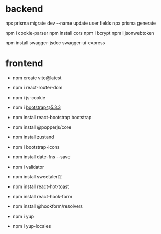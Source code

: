 # backend

npx prisma migrate dev --name update user fields
npx prisma generate

npm i cookie-parser
npm install cors
npm i bcrypt
npm i jsonwebtoken

npm install swagger-jsdoc swagger-ui-express

# frontend

- npm create vite@latest
- npm i react-router-dom
- npm i js-cookie
- npm i bootstrap@5.3.3
- npm install react-bootstrap bootstrap
- npm install @popperjs/core
- npm install zustand
- npm i bootstrap-icons
- npm install date-fns --save
- npm i validator
- npm install sweetalert2
- npm install react-hot-toast

- npm install react-hook-form
- npm install @hookform/resolvers
- npm i yup
- npm i yup-locales
